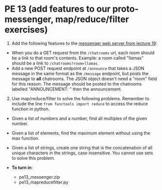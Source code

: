 PE 13 (add features to our proto-messenger, map/reduce/filter exercises)
==============


1. Add the following features to the [messenger web server from lecture 19](../lectures/19/webservices_part2):
- When you do a GET request from the `/chatrooms` url, each room should be a link to that room's contents. Example: a room called "llamas" should be a link to `/chatrooms?room=llamas`.
- Add a new POST request endpoint at `/announce` that takes a JSON message in the same format as the `/message` endpoint, but posts the message to __all__ chatrooms. The JSON object doesn't need a "room" field for this reason. The message should be posted to the chatrooms labelled "ANNOUNCEMENT: " then the announcement.

2. Use map/reduce/filter to solve the following problems. Remember to include the line `from functools import reduce` to access the reduce function in python.
- Given a list of numbers and a number, find all multiples of the given number.
- Given a list of elements, find the maximum element without using the max function.
- Given a list of strings, create one string that is the concatenation of all unique characters in the strings, case insensitive. You cannot use sets to solve this problem.

- __To turn in__:
    - pe13_messenger.zip
    - pe13_mapreducefilter.py
